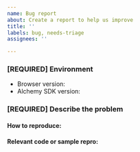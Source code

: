 ```yaml
---
name: Bug report
about: Create a report to help us improve
title: ''
labels: bug, needs-triage
assignees: ''

---
```


### [REQUIRED] Environment

- Browser version:
- Alchemy SDK version:

### [REQUIRED] Describe the problem

#### How to reproduce:

#### Relevant code or sample repro:
